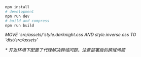 ```bash
npm install
# development
npm run dev
# build and compress
npm run build
```
*MOVE 'src/assets/'style.darknight.css AND style.inverse.css TO 'dist/src/assets'*

*\* 开发环境下配置了代理解决跨域问题，注意部署后的跨域问题*
